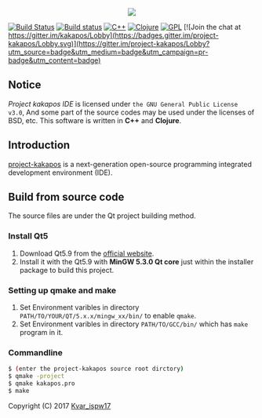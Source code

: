 <div align=center><img src="https://enkerewpo.github.io/images/Kakapos.png"></div> 

[![Build Status](https://travis-ci.org/enkerewpo/project-kakapos.svg?branch=master)](https://travis-ci.org/enkerewpo/project-kakapos)
[![Build status](https://ci.appveyor.com/api/projects/status/i6vs11mn63dyager?svg=true)](https://ci.appveyor.com/project/enkerewpo/project-kakapos)
[![C++](https://img.shields.io/badge/language-C%2B%2B-red.svg)](http://open-std.org/JTC1/SC22/WG21/)
[![Clojure](https://img.shields.io/badge/language-Clojure-orange.svg)](https://www.clojure.org/)
[![GPL](https://img.shields.io/badge/license-GPLv3-blue.svg)](http://www.gnu.org/licenses/quick-guide-gplv3.html)
[![Join the chat at https://gitter.im/kakapos/Lobby](https://badges.gitter.im/project-kakapos/Lobby.svg)](https://gitter.im/project-kakapos/Lobby?utm_source=badge&utm_medium=badge&utm_campaign=pr-badge&utm_content=badge)
## Notice
_Project kakapos IDE_ is licensed under `the GNU General Public License v3.0`, And some part of the source codes may be used under the licenses of BSD, etc. This software is written in __C++__ and __Clojure__. 

## Introduction
[project-kakapos](https://github.com/enkerewpo/kakapos) is a next-generation open-source programming integrated development environment (IDE).

## Build from source code
The source files are under the Qt project building method.
### Install Qt5
1. Download Qt5.9 from the [official website](https://www.qt.io/download/).
2. Install it with the Qt5.9 with __MinGW 5.3.0 Qt core__ just within the installer package to build this project.

### Setting up qmake and make
1. Set Environment varibles in directory `PATH/TO/YOUR/QT/5.x.x/mingw_xx/bin/` to enable `qmake`.
2. Set Environment varibles in directory `PATH/TO/GCC/bin/` which has `make` program in it.

### Commandline
```bash
$ (enter the project-kakapos source root dirctory)
$ qmake -project
$ qmake kakapos.pro
$ make
```

Copyright (C) 2017 [Kvar_ispw17](mailto:enkerewpo@gmail.com)
